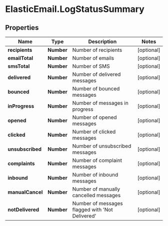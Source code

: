 # ElasticEmail.LogStatusSummary

## Properties

Name | Type | Description | Notes
------------ | ------------- | ------------- | -------------
**recipients** | **Number** | Number of recipients | [optional] 
**emailTotal** | **Number** | Number of emails | [optional] 
**smsTotal** | **Number** | Number of SMS | [optional] 
**delivered** | **Number** | Number of delivered messages | [optional] 
**bounced** | **Number** | Number of bounced messages | [optional] 
**inProgress** | **Number** | Number of messages in progress | [optional] 
**opened** | **Number** | Number of opened messages | [optional] 
**clicked** | **Number** | Number of clicked messages | [optional] 
**unsubscribed** | **Number** | Number of unsubscribed messages | [optional] 
**complaints** | **Number** | Number of complaint messages | [optional] 
**inbound** | **Number** | Number of inbound messages | [optional] 
**manualCancel** | **Number** | Number of manually cancelled messages | [optional] 
**notDelivered** | **Number** | Number of messages flagged with &#39;Not Delivered&#39; | [optional] 


